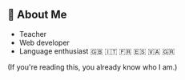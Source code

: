 ## 👤 About Me

- Teacher
- Web developer
- Language enthusiast <span class="nobr">🇬🇧 🇮🇹 🇫🇷 🇪🇸 🇻🇦 🇬🇷</span>

(If you're reading this, you already know who I am.)